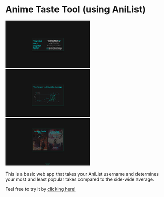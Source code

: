 # Anime Taste Tool (using AniList)

<p float="left">
  <img src="./media/example_dash_msg.png" width="266" />
  <img src="./media/example_dash_plot.png" width="266" /> 
  <img src="./media/example_dash_anime.png" width="266" />
</p>

This is a basic web app that takes your AniList username and determines your
most and least popular takes compared to the side-wide average.

Feel free to try it by
<a href="https://pop-tool-anilist-ftybdinz2q-nw.a.run.app" target="_blank">clicking
here!</a>

